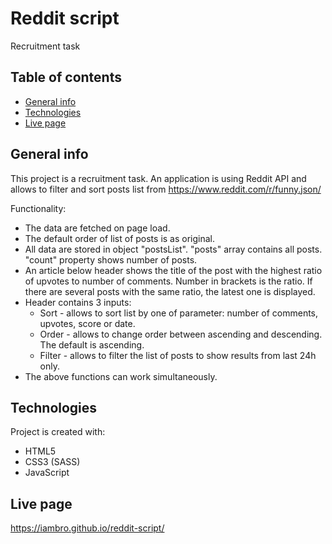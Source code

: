# Reddit script
Recruitment task

## Table of contents
* [General info](#general-info)
* [Technologies](#technologies)
* [Live page](#live-page)

## General info
This project is a recruitment task. An application is using Reddit API and allows to filter and sort posts list from https://www.reddit.com/r/funny.json/

Functionality: 
* The data are fetched on page load.
* The default order of list of posts is as original.
* All data are stored in object "postsList". "posts" array contains all posts. "count" property shows number of posts.
* An article below header shows the title of the post with the highest ratio of upvotes to number of comments. Number in brackets is the ratio. If there are several posts with the same ratio, the latest one is displayed.
* Header contains 3 inputs:
    * Sort - allows to sort list by one of parameter: number of comments, upvotes, score or date.
    * Order - allows to change order between ascending and descending. The default is ascending.
    * Filter - allows to filter the list of posts to show results from last 24h only.
* The above functions can work simultaneously.


## Technologies
Project is created with:
* HTML5
* CSS3 (SASS)
* JavaScript

## Live page
https://iambro.github.io/reddit-script/
